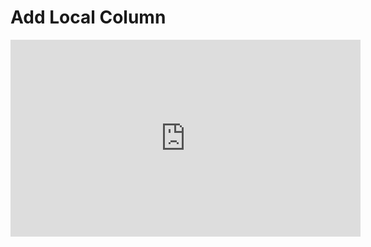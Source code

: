 ﻿# Add Local Column 

<iframe width="560" height="315" src="https://www.youtube.com/embed/pdFGzK1SJ2s?list=PL1DEQjXG2xnKdNAruM6k0XTEKJlYljYNs" frameborder="0" allowfullscreen></iframe>

